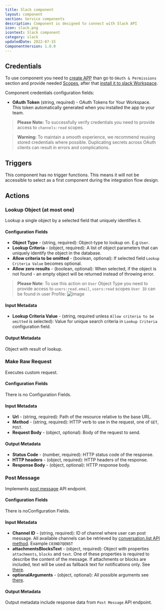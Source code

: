 ```yaml
---
title: Slack component
layout: component
section: Service components
description: Component is designed to connect with Slack API
icon: slack.png
icontext: Slack component
category: slack
updatedDate: 2022-07-15
ComponentVersion: 1.0.0
---
```


## Credentials

To use component you need to [create APP](https://api.slack.com/apps/new) than go to `OAuth & Permissions` section and provide needed [Scopes](https://api.slack.com/scopes), after that [install it to slack Workspace](https://api.slack.com/authentication/basics#installing).

Component credentials configuration fields:

* **OAuth Token**  (string, required) - OAuth Tokens for Your Workspace. This token automatically generated when you installed the app to your team.

>**Please Note:** To successfully verify credentials you need to provide access to `channels:read` scopes.

>**Warning:** To maintain a smooth experience, we recommend reusing stored credentials where possible. Duplicating secrets across OAuth clients can result in errors and complications.

## Triggers

This component has no trigger functions. This means it will not be accessible to
select as a first component during the integration flow design.

## Actions

### Lookup Object (at most one)

Lookup a single object by a selected field that uniquely identifies it.

#### Configuration Fields

* **Object Type** - (string, required): Object-type to lookup on. E.g `User`.
* **Lookup Criteria** - (object, required): A list of object parameters that can uniquely identify the object in the database.
* **Allow criteria to be omitted** - (boolean, optional): If selected field `Lookup Criteria Value` becomes optional.
* **Allow zero results** - (boolean, optional): When selected, if the object is not found - an empty object will be returned instead of throwing error.

> **Please Note**: To use this action on `User` Object Type you need to provide access to `users:read.email`, `users:read` scopes
`User ID` can be found in user Profile:
![image](https://user-images.githubusercontent.com/7985390/177800857-06ebed5b-0ad8-47d9-bac5-569133899213.png)

#### Input Metadata

* **Lookup Criteria Value** - (string, required unless `Allow criteria to be omitted` is selected): Value for unique search criteria in `Lookup Criteria` configuration field.

#### Output Metadata

Object with result of lookup.

### Make Raw Request

Executes custom request.

#### Configuration Fields

There is no Configuration Fields.

#### Input Metadata

* **Url** - (string, required): Path of the resource relative to the base URL.
* **Method** - (string, required): HTTP verb to use in the request, one of `GET`, `POST`.
* **Request Body** - (object, optional): Body of the request to send.

#### Output Metadata

* **Status Code** - (number, required): HTTP status code of the response.
* **HTTP headers** - (object, required): HTTP headers of the response.
* **Response Body** - (object, optional): HTTP response body.

### Post Message

Implements [post message](https://api.slack.com/methods/chat.postMessage) API endpoint.

#### Configuration Fields

There is noConfiguration Fields.

#### Input Metadata

* **Channel ID** - (string, required): ID of channel where user can post message. All available channels can be retrieved by [conversation.list API method](https://api.slack.com/methods/conversations.list). Example `C03ND7QEN5T`
* **attachmentsBlocksText** - (object, required): Object with properties `attachments`, `blocks` and `text`. One of these properties is required to describe the content of the message. If attachments or blocks are included, text will be used as fallback text for notifications only. See [there](https://api.slack.com/methods/chat.postMessage#args).
* **optionalArguments** - (object, optional): All possible arguments see [there](https://api.slack.com/methods/chat.postMessage#args).

#### Output Metadata

Output metadata include response data from `Post Message` API endpoint.

